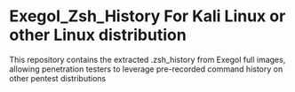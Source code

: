 # Exegol_Zsh_History For Kali Linux or other Linux distribution
This repository contains the extracted .zsh_history from Exegol full images, allowing penetration testers to leverage pre-recorded command history on other pentest distributions

